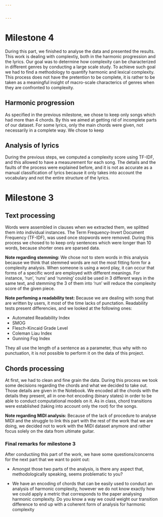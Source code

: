 ```yaml
---


---
```


<h1 id="milestone-4">Milestone 4</h1>
<p>During this part, we finished to analyse the data and presented the results. This work is dealing with complextiy, both in the harmonic progression and the lyrics. Our goal was to determine how complexity can be characterized in different genres by conducting a large scale study. To achieve such goal we had to find a methodology to quantify harmonic and lexical complexity. This process does not have the pretention to be complete, it is rather to be taken as a meaningful insight of macro-scale characterics of genres when they are confronted to complexity.</p>
<h2 id="harmonic-progression">Harmonic progression</h2>
<p>As specified in the previous milestone, we chose to keep only songs which had more than 4 chords. By this we aimed at getting rid of incomplete parts of our dataset. For some lyrics, only the main chords were given, not necessarily in a complete way. We chose to keep</p>
<h2 id="analysis-of-lyrics">Analysis of lyrics</h2>
<p>During the previous steps, we computed a complexity score using TF-IDF, and this allowed to have a measurement for each song. The details and the faults of the process were explained before, and it is not as accurate as a manual classification of lyrics because it only takes into account the vocabulary and not the entire structure of the lyrics.</p>
<h1 id="milestone-3">Milestone 3</h1>
<h2 id="text-processing">Text processing</h2>
<p>Words were assembled in clauses when we extracted them, we  splitted them into individual instances. The Term Frequency-Invert Document Frequency (TF-IDF), was used once stopwords were removed. During this process we chosed to to keep only sentences which were longer than 10 words, because shorter ones are sparsed data.</p>
<p><strong>Note regarding stemming:</strong>  We chose not to stem words in this analysis because we think that stemmed words are not the most fitting form for a complexity analysis. When someone is using a word play, it can occur that forms of a specific word are employed with different meanings. For instance, ‘run’, ‘runs’ and ‘running’ could be used in 3 different ways in the same text, and stemming the 3 of them into ‘run’ will reduce the complexity score of the given piece.</p>
<p><strong>Note perfoming a readability test:</strong> Because we are dealing with song that are written by users, it most of the time lacks of punctation. Readability tests present differencies, and we looked at the following ones:</p>
<ul>
<li>Automated Readability Index</li>
<li>SMOG</li>
<li>Flesch-Kincaid Grade Level</li>
<li>Coleman Liau Index</li>
<li>Gunning Fog Index</li>
</ul>
<p>They all use the length of a sentence as a parameter, thus why with no punctuation, it is not possible to perform it on the data of this project.</p>
<h2 id="chords-processing">Chords processing</h2>
<p>At first, we had to clean and fine grain the data. During this process we took some decisions regarding the chords and what we decided to take out. Those details are given in the Notebook. We encoded all the chords with the details they present, all in one-hot encoding (binary states) in order to be able to conduct computational models on it. As in class, chord transitions were established (taking into account only the root) for the songs.</p>
<p><strong>Note regarding MIDI analysis:</strong> Because of the lack of procedure to analyse MIDI and the struggle to link this part with the rest of the work that we are doing, we decided not to work with the MIDI dataset anymore and rather focus solely on the data from ultimate guitar.</p>
<h3 id="final-remarks-for-milestone-3">Final remarks for milestone 3</h3>
<p>After conductiing this part of the work, we have some questions/concerns for the next part that we want to point out:</p>
<ul>
<li>
<p>Amongst those two parts of the analysis, is there any aspect that, methodologically speaking, seems problematic to you?</p>
</li>
<li>
<p>We have an encoding of chords that can be easily used to conduct an analysis of harmonic complexity, however we do not know exactly how we could apply a metric that corresponds to the paper analysing harmonic complexity. Do you know a way we could weight our transition difference to end up with a coherent form of analysis for harmonic complexity</p>
</li>
</ul>

